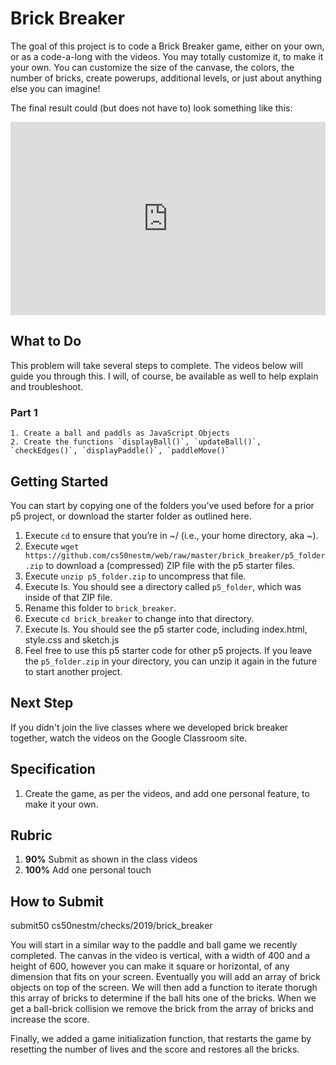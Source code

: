 # Brick Breaker

The goal of this project is to code a Brick Breaker game, either on your own, or as a code-a-long with the videos. You may totally customize it, to make it your own. You can customize the size of the canvase, the colors, the number of bricks, create powerups, additional levels, or just about anything else you can imagine!

<style type="text/css">
.iframe_container {
	position: relative;
	padding-bottom: 56.25%; 
	padding-top: 25px;
	height: 0;
	margin-bottom: 30px;
}

.iframe_container iframe {
	position: absolute;
	top: 0;
	left: 0;
	width: 100%;
	height: 100%;
}
</style>

The final result could (but does not have to) look something like this:

<div class="iframe_container">
<iframe src="https://www.youtube.com/embed/UvXiMSsKpbs" frameborder="0" allow="accelerometer; autoplay; encrypted-media; gyroscope; picture-in-picture" allowfullscreen></iframe>
</div>

## What to Do

This problem will take several steps to complete. The videos below will guide you through this. I will, of course, be available as well to help explain and troubleshoot.

### Part 1
```
1. Create a ball and paddls as JavaScript Objects
2. Create the functions `displayBall()`, `updateBall()`, `checkEdges()`, `displayPaddle()`, `paddleMove()`
```

## Getting Started

You can start by copying one of the folders you've used before for a prior p5 project, or download the starter folder as outlined here.

1. Execute `cd` to ensure that you’re in ~/ (i.e., your home directory, aka ~).
2. Execute `wget https://github.com/cs50nestm/web/raw/master/brick_breaker/p5_folder.zip` to download a (compressed) ZIP file with the p5 starter files.
1. Execute `unzip p5_folder.zip` to uncompress that file.
1. Execute ls. You should see a directory called `p5_folder`, which was inside of that ZIP file.
1. Rename this folder to `brick_breaker`.
1. Execute `cd brick_breaker` to change into that directory.
1. Execute ls. You should see the p5 starter code, including index.html, style.css and sketch.js
1. Feel free to use this p5 starter code for other p5 projects. If you leave the `p5_folder.zip` in your directory, you can unzip it again in the future to start another project.

## Next Step

If you didn't join the live classes where we developed brick breaker together, watch the videos on the Google Classroom site.

## Specification

1. Create the game, as per the videos, and add one personal feature, to make it your own.

## Rubric

1. **90%** Submit as shown in the class videos
1. **100%** Add one personal touch

## How to Submit

submit50 cs50nestm/checks/2019/brick_breaker


You will start in a similar way to the paddle and ball game we recently completed. The canvas in the video is vertical, with a width of 400 and a height of 600, however you can make it square or horizontal, of any dimension that fits on your screen. Eventually you will add an array of brick objects on top of the screen. We will then add a function to iterate thorugh this array of bricks to determine if the ball hits one of the bricks. When we get a ball-brick collision we remove the brick from the array of bricks and increase the score.

Finally, we added a game initialization function, that restarts the game by resetting the number of lives and the score and restores all the bricks.


